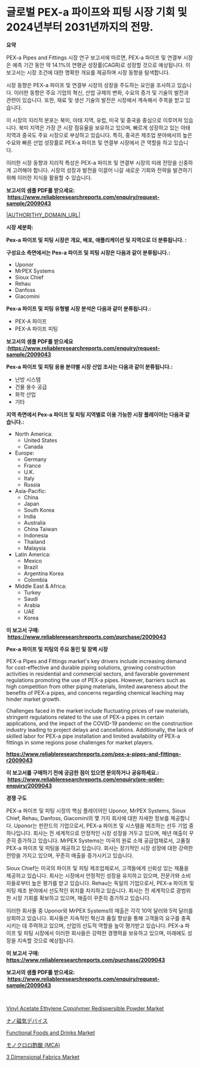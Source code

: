 <p><h1>글로벌 PEX-a 파이프와 피팅 시장 기회 및 2024년부터 2031년까지의 전망.</h1></p><p><strong>요약</strong></p>
<p><p>PEX-a Pipes and Fittings 시장 연구 보고서에 따르면, PEX-a 파이프 및 연결부 시장은 예측 기간 동안 약 14.1%의 연평균 성장률(CAGR)로 성장할 것으로 예상됩니다. 이 보고서는 시장 조건에 대한 명확한 개요를 제공하며 시장 동향을 탐색합니다.</p><p>시장 동향은 PEX-a 파이프 및 연결부 시장의 성장을 주도하는 요인을 조사하고 있습니다. 이러한 동향은 주요 기업의 혁신, 산업 규제의 변화, 수요의 증가 및 기술의 발전과 관련이 있습니다. 또한, 재료 및 생산 기술의 발전은 시장에서 계속해서 주목을 받고 있습니다.</p><p>이 시장의 지리적 분포는 북미, 아태 지역, 유럽, 미국 및 중국을 중심으로 이루어져 있습니다. 북미 지역은 가장 큰 시장 점유율을 보유하고 있으며, 빠르게 성장하고 있는 아태 지역과 중국도 주요 시장으로 부상하고 있습니다. 특히, 중국은 제조업 분야에서의 높은 수요와 빠른 산업 성장률로 PEX-a 파이프 및 연결부 시장에서 큰 역할을 하고 있습니다.</p><p>이러한 시장 동향과 지리적 특성은 PEX-a 파이프 및 연결부 시장의 미래 전망을 신중하게 고려해야 합니다. 시장의 성장과 발전을 이끌어 나갈 새로운 기회와 전략을 발견하기 위해 이러한 지식을 활용할 수 있습니다.</p></p>
<p><strong>보고서의 샘플 PDF를 받으세요: &nbsp;<a href="https://www.reliableresearchreports.com/enquiry/request-sample/2009043">https://www.reliableresearchreports.com/enquiry/request-sample/2009043</a></strong></p>
<p><a href="|AUTHORITHY_DOMAIN_URL|">|AUTHORITHY_DOMAIN_URL|</a></p>
<p><strong>시장 세분화:</strong></p>
<p><strong> Pex-a 파이프 및 피팅 시장은 개요, 배포, 애플리케이션 및 지역으로 더 분류됩니다. :</strong></p>
<p><strong>구성요소 측면에서는 Pex-a 파이프 및 피팅 시장은 다음과 같이 분류됩니다.:</strong></p>
<p><ul><li>Uponor</li><li>MrPEX Systems</li><li>Sioux Chief</li><li>Rehau</li><li>Danfoss</li><li>Giacomini</li></ul></p>
<p><strong> Pex-a 파이프 및 피팅 유형별 시장 분석은 다음과 같이 분류됩니다.:</strong></p>
<p><ul><li>PEX-A 파이프</li><li>PEX-A 파이프 피팅</li></ul></p>
<p><strong>보고서의 샘플 PDF를 받으세요 :<a href="https://www.reliableresearchreports.com/enquiry/request-sample/2009043">https://www.reliableresearchreports.com/enquiry/request-sample/2009043</a></strong></p>
<p><strong> Pex-a 파이프 및 피팅 응용 분야별 시장 산업 조사는 다음과 같이 분류됩니다.:</strong></p>
<p><ul><li>난방 시스템</li><li>건물 용수 공급</li><li>화학 산업</li><li>기타</li></ul></p>
<p><strong>지역 측면에서 Pex-a 파이프 및 피팅 지역별로 이용 가능한 시장 플레이어는 다음과 같습니다.:</strong></p>
<p><ul>
    <li>
        North America:
        <ul>
            <li>United States</li>
            <li>Canada</li>
        </ul>
    </li>
    <li>
        Europe:
        <ul>
            <li>Germany</li>
            <li>France</li>
            <li>U.K.</li>
            <li>Italy</li>
            <li>Russia</li>
        </ul>
    </li>
    <li>
        Asia-Pacific:
        <ul>
            <li>China</li>
            <li>Japan</li>
            <li>South Korea</li>
            <li>India</li>
            <li>Australia</li>
            <li>China Taiwan</li>
            <li>Indonesia</li>
            <li>Thailand</li>
            <li>Malaysia</li>
        </ul>
    </li>
    <li>
        Latin America:
        <ul>
            <li>Mexico</li>
            <li>Brazil</li>
            <li>Argentina Korea</li>
            <li>Colombia</li>
        </ul>
    </li>
    <li>
        Middle East & Africa:
        <ul>
            <li>Turkey</li>
            <li>Saudi</li>
            <li>Arabia</li>
            <li>UAE</li>
            <li>Korea</li>
        </ul>
    </li>
    </ul></p>
<p><strong>이 보고서 구매: &nbsp;<a href="https://www.reliableresearchreports.com/purchase/2009043">https://www.reliableresearchreports.com/purchase/2009043</a></strong></p>
<p><strong>Pex-a 파이프 및 피팅의 주요 동인 및 장벽 시장</strong></p>
<p><p>PEX-a Pipes and Fittings market's key drivers include increasing demand for cost-effective and durable piping solutions, growing construction activities in residential and commercial sectors, and favorable government regulations promoting the use of PEX-a pipes. However, barriers such as high competition from other piping materials, limited awareness about the benefits of PEX-a pipes, and concerns regarding chemical leaching may hinder market growth.</p><p>Challenges faced in the market include fluctuating prices of raw materials, stringent regulations related to the use of PEX-a pipes in certain applications, and the impact of the COVID-19 pandemic on the construction industry leading to project delays and cancellations. Additionally, the lack of skilled labor for PEX-a pipe installation and limited availability of PEX-a fittings in some regions pose challenges for market players.</p></p>
<p><strong><a href="https://www.reliableresearchreports.com/pex-a-pipes-and-fittings-r2009043">https://www.reliableresearchreports.com/pex-a-pipes-and-fittings-r2009043</a></strong></p>
<p><strong>이 보고서를 구매하기 전에 궁금한 점이 있으면 문의하거나 공유하세요.: &nbsp;<a href="https://www.reliableresearchreports.com/enquiry/pre-order-enquiry/2009043">https://www.reliableresearchreports.com/enquiry/pre-order-enquiry/2009043</a></strong></p>
<p><strong>경쟁 구도</strong></p>
<p><p>PEX-a 파이프 및 피팅 시장의 핵심 플레이어인 Uponor, MrPEX Systems, Sioux Chief, Rehau, Danfoss, Giacomini의 몇 가지 회사에 대한 자세한 정보를 제공합니다. Uponor는 핀란드의 기업으로서, PEX-a 파이프 및 시스템을 제조하는 선두 기업 중 하나입니다. 회사는 전 세계적으로 안정적인 시장 성장을 거두고 있으며, 매년 매출이 꾸준히 증가하고 있습니다. MrPEX Systems는 미국의 원료 소재 공급업체로서, 고품질 PEX-a 파이프 및 피팅을 제공하고 있습니다. 회사는 장기적인 시장 성장에 대한 강력한 전망을 가지고 있으며, 꾸준히 매출을 증가시키고 있습니다.</p><p>Sioux Chief는 미국의 파이프 및 피팅 제조업체로서, 고객들에게 신뢰성 있는 제품을 제공하고 있습니다. 회사는 시장에서 안정적인 성장을 유지하고 있으며, 전문가와 소비자들로부터 높은 평가를 받고 있습니다. Rehau는 독일의 기업으로서, PEX-a 파이프 및 피팅 제조 분야에서 선도적인 위치를 차지하고 있습니다. 회사는 전 세계적으로 광범위한 시장 기회를 확보하고 있으며, 매출이 꾸준히 증가하고 있습니다.</p><p>이러한 회사들 중 Uponor와 MrPEX Systems의 매출은 각각 10억 달러와 5억 달러를 상회하고 있습니다. 회사들은 지속적인 혁신과 품질 향상을 통해 고객들의 요구를 충족시키는 데 주력하고 있으며, 산업의 선도적 역할을 높이 평가받고 있습니다. PEX-a 파이프 및 피팅 시장에서 이러한 회사들은 강력한 경쟁력을 보유하고 있으며, 미래에도 성장을 지속할 것으로 예상됩니다.</p></p>
<p><strong>이 보고서 구매: &nbsp; <a href="https://www.reliableresearchreports.com/purchase/2009043">https://www.reliableresearchreports.com/purchase/2009043</a></strong></p>
<p><strong>보고서의 샘플 PDF를 받으세요: &nbsp;<a href="https://www.reliableresearchreports.com/enquiry/request-sample/2009043">https://www.reliableresearchreports.com/enquiry/request-sample/2009043</a></strong><strong></strong></p>
<p>&nbsp;</p>
<p><p><a href="https://github.com/luckyshygirl/Market-Research-Report-List-5/blob/main/vinyl-acetate-ethylene-copolymer-redispersible-powder-market.md">Vinyl Acetate Ethylene Copolymer Redispersible Powder Market</a></p><p><a href="https://github.com/schmahlson/Market-Research-Report-List-2/blob/main/4001321117753.md">ナノ磁気デバイス</a></p><p><a href="https://issuu.com/reportprime-2/docs/functional-foods-and-drinks-market-size-2030.pptx">Functional Foods and Drinks Market</a></p><p><a href="https://github.com/roulaayoub-saad/Market-Research-Report-List-1/blob/main/3595676117752.md">モノクロロ酢酸 (MCA)</a></p><p><a href="https://github.com/vimar16th/Market-Research-Report-List-5/blob/main/3-dimensional-fabrics-market.md">3 Dimensional Fabrics Market</a></p></p>